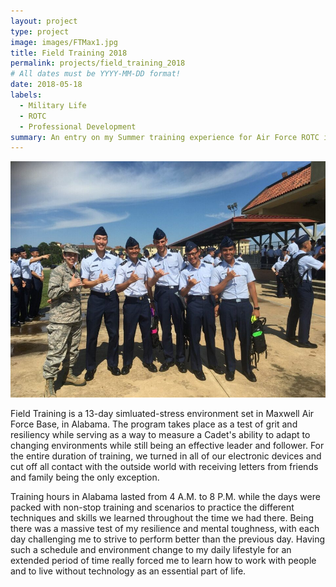 ```yaml
---
layout: project
type: project
image: images/FTMax1.jpg
title: Field Training 2018
permalink: projects/field_training_2018
# All dates must be YYYY-MM-DD format!
date: 2018-05-18
labels:
  - Military Life
  - ROTC
  - Professional Development
summary: An entry on my Summer training experience for Air Force ROTC in Maxwell AFB, AL.
---
```


<img class="ui medium right floated rounded image" src="../images/FTMax1.jpg">

Field Training is a 13-day simluated-stress environment set in Maxwell Air Force Base, in Alabama. The program takes place as a test of grit and resiliency while serving as a way to measure a Cadet's ability to adapt to changing environments while still being an effective leader and follower. For the entire duration of training, we turned in all of our electronic devices and cut off all contact with the outside world with receiving letters from friends and family being the only exception. 

Training hours in Alabama lasted from 4 A.M. to 8 P.M. while the days were packed with non-stop training and scenarios to practice the different techniques and skills we learned throughout the time we had there. Being there was a massive test of my resilience and mental toughness, with each day challenging me to strive to perform better than the previous day. Having such a schedule and environment change to my daily lifestyle for an extended period of time really forced me to learn how to work with people and to live without technology as an essential part of life.
